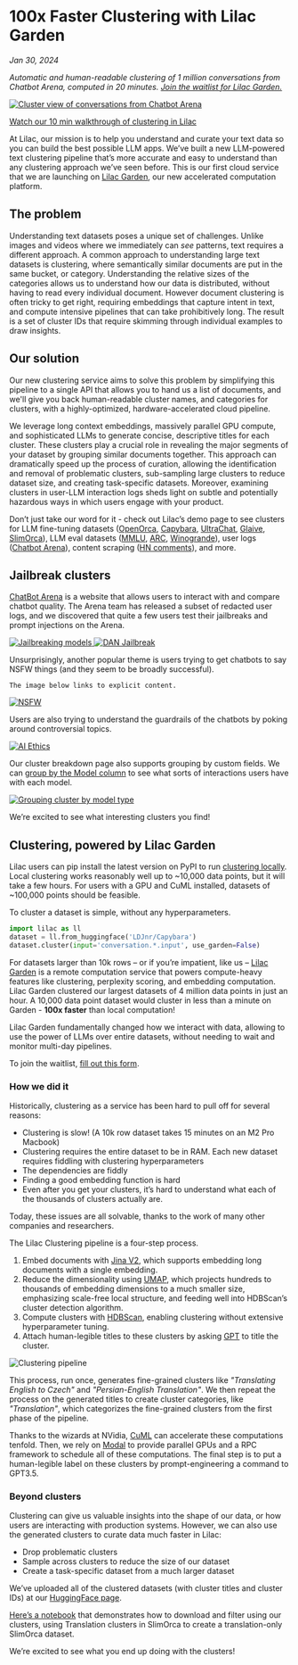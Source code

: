 # 100x Faster Clustering with Lilac Garden

_Jan 30, 2024_

_Automatic and human-readable clustering of 1 million conversations from Chatbot Arena, computed in
20 minutes.
[Join the waitlist for Lilac Garden.](https://docs.google.com/forms/d/e/1FAIpQLSd53PiLVU-65n0czUbhQySvZVtybbSR1fH-WJDDycOZxVRvNQ/viewform)_

<a href="https://lilacai-lilac.hf.space/datasets#lilac/lmsys-chat-1m&query=%7B%7D&viewPivot=true&pivot=%7B%22outerPath%22%3A%5B%22conversation__clusters%22%2C%22category_title%22%5D%2C%22innerPath%22%3A%5B%22conversation__clusters%22%2C%22cluster_title%22%5D%7D">
<img title="Cluster view of conversations from Chatbot Arena" src="../_static/introducing_garden/clusters.png" />
</a>

[Watch our 10 min walkthrough of clustering in Lilac](https://www.youtube.com/watch?v=kLyxBReyexU)

At Lilac, our mission is to help you understand and curate your text data so you can build the best
possible LLM apps. We’ve built a new LLM-powered text clustering pipeline that’s more accurate and
easy to understand than any clustering approach we’ve seen before. This is our first cloud service
that we are launching on [Lilac Garden](https://www.lilacml.com/#garden), our new accelerated
computation platform.

## The problem

Understanding text datasets poses a unique set of challenges. Unlike images and videos where we
immediately can _see_ patterns, text requires a different approach. A common approach to
understanding large text datasets is clustering, where semantically similar documents are put in the
same bucket, or category. Understanding the relative sizes of the categories allows us to understand
how our data is distributed, without having to read every individual document. However document
clustering is often tricky to get right, requiring embeddings that capture intent in text, and
compute intensive pipelines that can take prohibitively long. The result is a set of cluster IDs
that require skimming through individual examples to draw insights.

## Our solution

Our new clustering service aims to solve this problem by simplifying this pipeline to a single API
that allows you to hand us a list of documents, and we'll give you back human-readable cluster
names, and categories for clusters, with a highly-optimized, hardware-accelerated cloud pipeline.

We leverage long context embeddings, massively parallel GPU compute, and sophisticated LLMs to
generate concise, descriptive titles for each cluster. These clusters play a crucial role in
revealing the major segments of your dataset by grouping similar documents together. This approach
can dramatically speed up the process of curation, allowing the identification and removal of
problematic clusters, sub-sampling large clusters to reduce dataset size, and creating task-specific
datasets. Moreover, examining clusters in user-LLM interaction logs sheds light on subtle and
potentially hazardous ways in which users engage with your product.

Don’t just take our word for it - check out Lilac’s demo page to see clusters for LLM fine-tuning
datasets
([OpenOrca](https://lilacai-lilac.hf.space/datasets#lilac/OpenOrca&viewPivot=true&pivot=%7B%22outerPath%22%3A%5B%22question__cluster%22%2C%22category_title%22%5D%2C%22innerPath%22%3A%5B%22question__cluster%22%2C%22cluster_title%22%5D%7D),
[Capybara](https://lilacai-lilac.hf.space/datasets#lilac/Capybara&viewPivot=true&pivot=%7B%22outerPath%22%3A%5B%22conversation_input__cluster%22%2C%22category_title%22%5D%2C%22innerPath%22%3A%5B%22conversation_input__cluster%22%2C%22cluster_title%22%5D%7D),
[UltraChat](https://lilacai-lilac.hf.space/datasets#lilac/UltraChat-200k&query=%7B%7D&viewPivot=true&pivot=%7B%22outerPath%22%3A%5B%22messages__clusters%22%2C%22category_title%22%5D%2C%22innerPath%22%3A%5B%22messages__clusters%22%2C%22cluster_title%22%5D%7D),
[Glaive](https://lilacai-lilac.hf.space/datasets#lilac/glaive-code-assistant&viewPivot=true&pivot=%7B%22outerPath%22%3A%5B%22question__cluster%22%2C%22category_title%22%5D%2C%22innerPath%22%3A%5B%22question__cluster%22%2C%22cluster_title%22%5D%7D),
[SlimOrca](https://lilacai-lilac.hf.space/datasets#lilac/SlimOrca&query=%7B%7D&viewPivot=true&pivot=%7B%22outerPath%22%3A%5B%22conversation__clusters%22%2C%22category_title%22%5D%2C%22innerPath%22%3A%5B%22conversation__clusters%22%2C%22cluster_title%22%5D%7D)),
LLM eval datasets
([MMLU](https://lilacai-lilac.hf.space/datasets#lilac/MMLU&query=%7B%7D&viewPivot=true&pivot=%7B%22outerPath%22%3A%5B%22question__cluster%22%2C%22category_title%22%5D%2C%22innerPath%22%3A%5B%22question__cluster%22%2C%22cluster_title%22%5D%7D),
[ARC](https://lilacai-lilac.hf.space/datasets#lilac/ARC-Challenge&query=%7B%7D&viewPivot=true&pivot=%7B%22outerPath%22%3A%5B%22question__cluster%22%2C%22category_title%22%5D%2C%22innerPath%22%3A%5B%22question__cluster%22%2C%22cluster_title%22%5D%7D),
[Winogrande](https://lilacai-lilac.hf.space/datasets#lilac/WinoGrande&query=%7B%7D&viewPivot=true&pivot=%7B%22outerPath%22%3A%5B%22sentence__cluster%22%2C%22category_title%22%5D%2C%22innerPath%22%3A%5B%22sentence__cluster%22%2C%22cluster_title%22%5D%7D)),
user logs
([Chatbot Arena](https://lilacai-lilac.hf.space/datasets#lilac/lmsys-chat-1m&viewPivot=true&pivot=%7B%22outerPath%22%3A%5B%22conversation__clusters%22%2C%22category_title%22%5D%2C%22innerPath%22%3A%5B%22conversation__clusters%22%2C%22cluster_title%22%5D%7D)),
content scraping
([HN comments](https://lilacai-lilac.hf.space/datasets#lilac/hncomments-1m&query=%7B%7D&viewPivot=true&pivot=%7B%22outerPath%22%3A%5B%22text__cluster%22%2C%22category_title%22%5D%2C%22innerPath%22%3A%5B%22text__cluster%22%2C%22cluster_title%22%5D%7D)),
and more.

## Jailbreak clusters

[ChatBot Arena](https://chat.lmsys.org/) is a website that allows users to interact with and compare
chatbot quality. The Arena team has released a subset of redacted user logs, and we discovered that
quite a few users test their jailbreaks and prompt injections on the Arena.

<a href="https://lilacai-lilac.hf.space/datasets#lilac/lmsys-chat-1m&query=%7B%22filters%22%3A%5B%7B%22path%22%3A%5B%22conversation__clusters%22%2C%22category_title%22%5D%2C%22op%22%3A%22equals%22%2C%22value%22%3A%22Inappropriate%20Content%22%7D%5D%7D&groupBy=%7B%22path%22%3A%5B%22conversation__clusters%22%2C%22cluster_title%22%5D%2C%22value%22%3A%22Inappropriate%20Content%20Requests%22%7D">
  <img title="Jailbreaking models" src="../_static/introducing_garden/jailbreak_unhinged.png"/>
</a>

<a href="https://lilacai-lilac.hf.space/datasets#lilac/lmsys-chat-1m&query=%7B%22filters%22%3A%5B%7B%22path%22%3A%5B%22conversation__clusters%22%2C%22category_title%22%5D%2C%22op%22%3A%22equals%22%2C%22value%22%3A%22AI%20Role-Play%22%7D%5D%7D&groupBy=%7B%22path%22%3A%5B%22conversation__clusters%22%2C%22cluster_title%22%5D%2C%22value%22%3A%22Role-playing%20scenarios%20with%20DAN%20AI%20model%22%7D">
  <img title="DAN Jailbreak" src="../_static/introducing_garden/jailbreak_dan.png"/>
</a>

Unsurprisingly, another popular theme is users trying to get chatbots to say NSFW things (and they
seem to be broadly successful).

```{warning}
The image below links to explicit content.
```

<a href="https://lilacai-lilac.hf.space/datasets#lilac/lmsys-chat-1m&groupBy=%7B%22path%22%3A%5B%22conversation__clusters%22%2C%22category_title%22%5D%2C%22value%22%3A%22Inappropriate%20Content%22%7D&rowId=%22fff8851628884e259af503b0570ba194%22">
<img title="NSFW" src="../_static/introducing_garden/nsfw.png"/>

</a>

Users are also trying to understand the guardrails of the chatbots by poking around controversial
topics.

<a href="https://lilacai-lilac.hf.space/datasets#lilac/lmsys-chat-1m&groupBy=%7B%22path%22%3A%5B%22conversation__clusters%22%2C%22category_title%22%5D%2C%22value%22%3A%22AI%20Ethics%20Conversations%22%7D&rowId=%22ff6668747746466ca528b1912133926a%22">
  <img title="AI Ethics" src="../_static/introducing_garden/ai_ethics.png"/>
</a>

Our cluster breakdown page also supports grouping by custom fields. We can
<a href="https://lilacai-lilac.hf.space/datasets#lilac/lmsys-chat-1m&viewPivot=true&pivot=%7B%22outerPath%22%3A%5B%22model%22%5D%2C%22innerPath%22%3A%5B%22conversation__clusters%22%2C%22cluster_title%22%5D%7D">group
by the Model column</a> to see what sorts of interactions users have with each model.

<a href="https://lilacai-lilac.hf.space/datasets#lilac/lmsys-chat-1m&viewPivot=true&pivot=%7B%22outerPath%22%3A%5B%22model%22%5D%2C%22innerPath%22%3A%5B%22conversation__clusters%22%2C%22cluster_title%22%5D%7D">
  <img title="Grouping cluster by model type" src="../_static/introducing_garden/group_cluster_by_model.png" />
</a>

We’re excited to see what interesting clusters you find!

## Clustering, powered by Lilac Garden

Lilac users can pip install the latest version on PyPI to run
[clustering locally](https://docs.lilacml.com/datasets/dataset_cluster.html). Local clustering works
reasonably well up to ~10,000 data points, but it will take a few hours. For users with a GPU and
CuML installed, datasets of ~100,000 points should be feasible.

To cluster a dataset is simple, without any hyperparameters.

```py
import lilac as ll
dataset = ll.from_huggingface('LDJnr/Capybara')
dataset.cluster(input='conversation.*.input', use_garden=False)
```

For datasets larger than 10k rows – or if you’re impatient, like us –
[Lilac Garden](https://www.lilacml.com/#garden) is a remote computation service that powers
compute-heavy features like clustering, perplexity scoring, and embedding computation. Lilac Garden
clustered our largest datasets of 4 million data points in just an hour. A 10,000 data point dataset
would cluster in less than a minute on Garden - **100x faster** than local computation!

Lilac Garden fundamentally changed how we interact with data, allowing to use the power of LLMs over
entire datasets, without needing to wait and monitor multi-day pipelines.

To join the waitlist,
[fill out this form](https://docs.google.com/forms/d/e/1FAIpQLSd53PiLVU-65n0czUbhQySvZVtybbSR1fH-WJDDycOZxVRvNQ/viewform).

### How we did it

Historically, clustering as a service has been hard to pull off for several reasons:

- Clustering is slow! (A 10k row dataset takes 15 minutes on an M2 Pro Macbook)
- Clustering requires the entire dataset to be in RAM. Each new dataset requires fiddling with
  clustering hyperparameters
- The dependencies are fiddly
- Finding a good embedding function is hard
- Even after you get your clusters, it’s hard to understand what each of the thousands of clusters
  actually are.

Today, these issues are all solvable, thanks to the work of many other companies and researchers.

The Lilac Clustering pipeline is a four-step process.

1. Embed documents with
   [Jina V2](https://jina.ai/news/jina-ai-launches-worlds-first-open-source-8k-text-embedding-rivaling-openai/),
   which supports embedding long documents with a single embedding.
1. Reduce the dimensionality using [UMAP](https://umap-learn.readthedocs.io/en/latest/), which
   projects hundreds to thousands of embedding dimensions to a much smaller size, emphasizing
   scale-free local structure, and feeding well into HDBScan’s cluster detection algorithm.
1. Compute clusters with [HDBScan](https://hdbscan.readthedocs.io/en/latest/how_hdbscan_works.html),
   enabling clustering without extensive hyperparameter tuning.
1. Attach human-legible titles to these clusters by asking [GPT](https://openai.com/product) to
   title the cluster.

![Clustering pipeline](../_static/introducing_garden/cluster_pipeline.png)

This process, run once, generates fine-grained clusters like _"Translating English to Czech"_ and
_"Persian-English Translation"_. We then repeat the process on the generated titles to create
cluster categories, like _"Translation"_, which categorizes the fine-grained clusters from the first
phase of the pipeline.

Thanks to the wizards at NVidia, [CuML](https://docs.rapids.ai/api/cuml/stable/) can accelerate
these computations tenfold. Then, we rely on [Modal](https://modal.com) to provide parallel GPUs and
a RPC framework to schedule all of these computations. The final step is to put a human-legible
label on these clusters by prompt-engineering a command to GPT3.5.

### Beyond clusters

Clustering can give us valuable insights into the shape of our data, or how users are interacting
with production systems. However, we can also use the generated clusters to curate data much faster
in Lilac:

- Drop problematic clusters
- Sample across clusters to reduce the size of our dataset
- Create a task-specific dataset from a much larger dataset

We’ve uploaded all of the clustered datasets (with cluster titles and cluster IDs) at our
[HuggingFace page](https://huggingface.co/lilacai).

[Here’s a notebook](https://github.com/lilacai/lilac/blob/main/notebooks/ClusterSampling.ipynb) that
demonstrates how to download and filter using our clusters, using Translation clusters in SlimOrca
to create a translation-only SlimOrca dataset.

We’re excited to see what you end up doing with the clusters!
